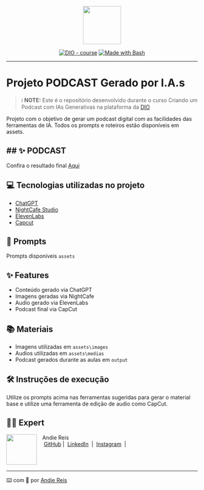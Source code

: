<p align="center">
    <img width="100" src="/dio_podcast_ia/assets/images/banner.png">
</p>


<p align="center">
<a href="https://dio.me/"><img src="https://img.shields.io/badge/DIO-Course-28DA77?logo=youtube" alt="DIO - course"></a>
<a href="https://www.gnu.org/software/bash/" title="Go to Bash homepage"><img src="https://img.shields.io/badge/Prompt-Project-blue?logo=gnu-bash&amp;logoColor=white" alt="Made with Bash"></a></p>

-------




# Projeto PODCAST Gerado por I.A.s


 > ℹ️ **NOTE:** Este é o repositório desenvolvido durante o curso Criando um Podcast com IAs Generativas na plataforma da [DIO](https://dio.me)

Projeto com o objetivo de gerar um podcast digital com as facilidades das ferramentas de IA. Todos os prompts e roteiros estão disponíveis em assets.

## ## ✨ PODCAST

Confira o resultado final [Aqui](https://youtu.be/tEghEQ4oyao)


## 💻 Tecnologias utilizadas no projeto

- [ChatGPT](https://chat.openai.com/) 
- [NightCafe Studio](https://creator.nightcafe.studio/)
- [ElevenLabs](https://elevenlabs.io/)
- [Capcut](https://www.capcut.com/pt-br/)

## 🧠 Prompts


Prompts disponíveis `assets`



## ✨ Features

- Conteúdo gerado via ChatGPT
- Imagens geradas via NightCafe
- Audio gerado    via ElevenLabs
- Podcast final   via CapCut

## 📚 Materiais

- Imagens utilizadas em `assets\images`
- Audios utilizadas em `assets\medias`
- Podcast gerados durante as aulas em `output`

## 🛠️ Instruções de execução

Utilize os prompts acima nas ferramentas sugeridas para gerar o material base e utilize uma ferramenta de edição de audio como CapCut.

## 👨‍💻 Expert

<p>
    <img 
      align=left 
      margin=10 
      width=80 
      src="https://avatars.githubusercontent.com/u/122743869?u=dba7e49322b2d7e094c624fdc662dad029c1fa3a&v=4"
    />
    <p>&nbsp&nbsp&nbspAndie Reis<br>
    &nbsp&nbsp&nbsp
    <a href="https://github.com/AndieReis">
    GitHub</a>&nbsp;|&nbsp;
    <a href="https://linkedin.com/in/andresa-reis-fernandes/">LinkedIn</a>
&nbsp;|&nbsp;
    <a href="https://www.instagram.com/andresa.fernandes.exe/">
    Instagram</a>
&nbsp;|&nbsp;</p>
</p>
<br/><br/>
<p>

---

⌨️ com 💜 por [Andie Reis](https://github.com/AndieReis)

